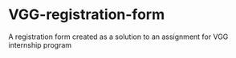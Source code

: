 # VGG-registration-form
A registration form created as a solution to an assignment for VGG internship program
